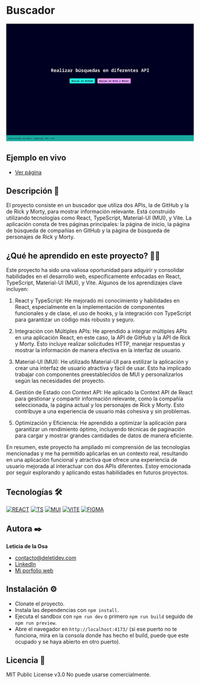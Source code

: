 # Buscador

![Imagen del proyecto](src/public/buscador.png)

## Ejemplo en vivo

- [Ver página](https://buscador-ofmd.onrender.com/)

## Descripción 📑

El proyecto consiste en un buscador que utiliza dos APIs, la de GitHub y la de Rick y Morty, para mostrar información relevante. Está construido utilizando tecnologías como React, TypeScript, Material-UI (MUI), y Vite. La aplicación consta de tres páginas principales: la página de inicio, la página de búsqueda de compañías en GitHub y la página de búsqueda de personajes de Rick y Morty.

## ¿Qué he aprendido en este proyecto? 🙇🏻

Este proyecto ha sido una valiosa oportunidad para adquirir y consolidar habilidades en el desarrollo web, específicamente enfocadas en React, TypeScript, Material-UI (MUI), y Vite. Algunos de los aprendizajes clave incluyen:

1. React y TypeScript: He mejorado mi conocimiento y habilidades en React, especialmente en la implementación de componentes funcionales y de clase, el uso de hooks, y la integración con TypeScript para garantizar un código más robusto y seguro.

2. Integración con Múltiples APIs: He aprendido a integrar múltiples APIs en una aplicación React, en este caso, la API de GitHub y la API de Rick y Morty. Esto incluye realizar solicitudes HTTP, manejar respuestas y mostrar la información de manera efectiva en la interfaz de usuario.

3. Material-UI (MUI): He utilizado Material-UI para estilizar la aplicación y crear una interfaz de usuario atractiva y fácil de usar. Esto ha implicado trabajar con componentes preestablecidos de MUI y personalizarlos según las necesidades del proyecto.

4. Gestión de Estado con Context API: He aplicado la Context API de React para gestionar y compartir información relevante, como la compañía seleccionada, la página actual y los personajes de Rick y Morty. Esto contribuye a una experiencia de usuario más cohesiva y sin problemas.

5. Optimización y Eficiencia: He aprendido a optimizar la aplicación para garantizar un rendimiento óptimo, incluyendo técnicas de paginación para cargar y mostrar grandes cantidades de datos de manera eficiente.

En resumen, este proyecto ha ampliado mi comprensión de las tecnologías mencionadas y me ha permitido aplicarlas en un contexto real, resultando en una aplicación funcional y atractiva que ofrece una experiencia de usuario mejorada al interactuar con dos APIs diferentes. Estoy emocionada por seguir explorando y aplicando estas habilidades en futuros proyectos.

## Tecnologías 🛠

<!-- Iconos sacados de: https://github.com/hendrasob/badges/blob/master/README.md y https://github.com/alexandresanlim/Badges4-README.md-Profile -->

[![REACT](https://img.shields.io/badge/React-20232A?style=for-the-badge&logo=react&logoColor=61DAFB)](https://es.wikipedia.org/wiki/React)
[![TS](https://img.shields.io/badge/TypeScript-007ACC?style=for-the-badge&logo=typescript&logoColor=white)](https://es.wikipedia.org/wiki/TypeScript)
[![MUI](https://img.shields.io/badge/Material%20UI-007FFF?style=for-the-badge&logo=mui&logoColor=white)]()
[![VITE](https://img.shields.io/badge/Vite-B73BFE?style=for-the-badge&logo=vite&logoColor=FFD62E)](<https://en.wikipedia.org/wiki/Vite_(software)>)
[![FIGMA](https://img.shields.io/badge/Figma-F24E1E?style=for-the-badge&logo=figma&logoColor=white)](https://es.wikipedia.org/wiki/Figma)

## Autora ✒️

**Leticia de la Osa**

- [contacto@deletidev.com](mailto:contacto@deletidev.com)
- [LinkedIn](https://www.linkedin.com/in/deletidev)
- [Mi porfolio web](https://deletidev.com/)

## Instalación ⚙️

- Clonate el proyecto.
- Instala las dependencias con `npm install`.
- Ejecuta el sandbox con `npm run dev` o primero `npm run build` seguido de `npm run preview`.
- Abre el navegador en `http://localhost:4173/` (si ese puerto no te funciona, mira en la consola donde has hecho el build, puede que este ocupado y se haya abierto en otro puerto).

## Licencia 📄

MIT Public License v3.0
No puede usarse comercialmente.
